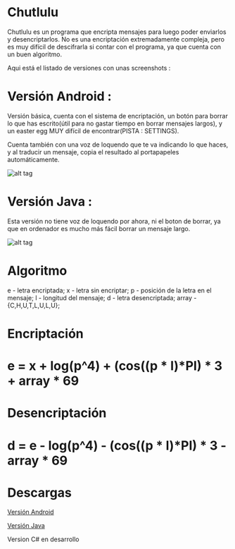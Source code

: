 # Chutlulu
Chutlulu es un programa que encripta mensajes para luego poder enviarlos
y desencriptarlos. No es una encriptación extremadamente compleja,
pero es muy difícil de descifrarla si contar con el programa, ya que cuenta
con un buen algoritmo.

Aqui está el listado de versiones con unas screenshots :

# Versión Android :

Versión básica, cuenta con el sistema de encriptación, un botón para borrar 
lo que has escrito(útil para no gastar tiempo en borrar mensajes largos),
y un easter egg MUY difícil de encontrar(PISTA : SETTINGS).

Cuenta también con una voz de loquendo que te va indicando
lo que haces, y al traducir un mensaje, copia el resultado al
portapapeles automáticamente.

![alt tag](https://raw.github.com/Bolito2/Chutlulu/master/imagenAndroid.png)


# Versión Java :

Esta versión no tiene voz de loquendo por ahora, ni el boton de borrar,
ya que en ordenador es mucho más fácil borrar un mensaje largo.

![alt tag](https://raw.github.com/Bolito2/Chutlulu/master/imagenJava.png)

# Algoritmo

e - letra encriptada;
x - letra sin encriptar;
p - posición de la letra en el mensaje;
l - longitud del mensaje;
d - letra desencriptada;
array - {C,H,U,T,L,U,L,U};

# Encriptación
# e = x + log(p^4) + (cos((p * l)*PI) * 3 + array * 69

# Desencriptación
# d = e - log(p^4) - (cos((p * l)*PI) * 3 - array * 69


# Descargas

[Versión Android](https://github.com/Bolito2/Chutlulu/blob/master/Android/chutlulu.apk?raw=true)

[Versión Java](https://github.com/Bolito2/Chutlulu/blob/master/Java/ChutluluPC.jar?raw=true)

Version C# en desarrollo
